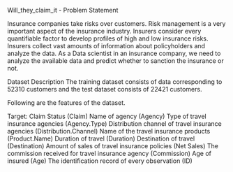 Will_they_claim_it - Problem Statement

Insurance companies take risks over customers. Risk management is a very important aspect of the insurance industry. Insurers consider every quantifiable factor to develop profiles of high and low insurance risks. Insurers collect vast amounts of information about policyholders and analyze the data. As a Data scientist in an insurance company, we need to analyze the available data and predict whether to sanction the insurance or not.

Dataset Description
        The training dataset consists of data corresponding to 52310 customers and the test dataset consists of 22421 customers.
        
        

Following are the features of the dataset.

Target: Claim Status (Claim)
Name of agency (Agency)
Type of travel insurance agencies (Agency.Type)
Distribution channel of travel insurance agencies (Distribution.Channel)
Name of the travel insurance products (Product.Name)
Duration of travel (Duration)
Destination of travel (Destination)
Amount of sales of travel insurance policies (Net Sales)
The commission received for travel insurance agency (Commission)
Age of insured (Age)
The identification record of every observation (ID)

